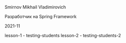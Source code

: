 Smirnov Mikhail Vladimirovich

Разработчик на Spring Framework

2021-11

lesson-1 - testing-students
lesson-2 - testing-students-2